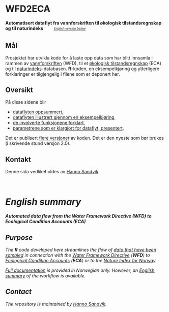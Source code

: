# WFD2ECA
**Automatisert dataflyt fra vannforskriften til økologisk tilstandsregnskap og til naturindeks** &nbsp;&nbsp; <sub> &nbsp;&nbsp; <sup> &nbsp;&nbsp; _[English version below](#english-summary)_ <sup> <sub>

## Mål
Prosjektet har utvikla kode for å laste opp data som har blitt innsamla i rammen av [vannforskriften](https://lovdata.no/dokument/SF/forskrift/2006-12-15-1446) (WFD), til et [økologisk tilstandsregnskap](https://github.com/NINAnor/ecRxiv) (ECA) og til [naturindeks](https://www.naturindeks.no/)-databasen. 
**R**-koden, en eksempelkjøring og ytterligere forklaringer er tilgjengelig i filene som er deponert her.

## Oversikt
På disse sidene blir

- [dataflyten oppsummert](forklar/dataflyt.md),
- [dataflyten illustrert gjennom en eksempelkjøring](vfNIdemo.md),
- [de involverte funksjonene forklart](forklar/funksjon.md),
- [parametrene som er klargjort for dataflyt, presentert](forklar/param.md).

Det er publisert [flere versjoner](https://github.com/NINAnor/NI_vannf/blob/main/forklar/versjon.md) av koden.
Det er den nyeste som bør brukes (i skrivende stund versjon 2.0).

## Kontakt
Denne sida vedlikeholdes av [Hanno Sandvik](mailto:hanno.sandvik@nina.no).

&nbsp;

# _English summary_
_**Automated data flow from the Water Framework Directive (WFD) to Ecological Condition Accounts (ECA)**_

## _Purpose_
_The **R** code developed here streamlines the flow of [data that have been sampled](https://vannmiljo.miljodirektoratet.no/) in connection with the [Water Framework Directive](http://eur-lex.europa.eu/LexUriServ/LexUriServ.do?uri=CELEX:32000L0060:en:NOT) (**WFD**) to [Ecological Condition Accounts](https://github.com/NINAnor/ecRxiv) (**ECA**) or to the [Nature Index for Norway](https://www.naturindeks.no/)._

_[Full documentation](forklar/) is provided in Norwegian only.
However, an [English summary](forklar/dataflow.md) of the workflow is available._

## _Contact_
_The repository is maintained by [Hanno Sandvik](mailto:hanno.sandvik@nina.no)._


